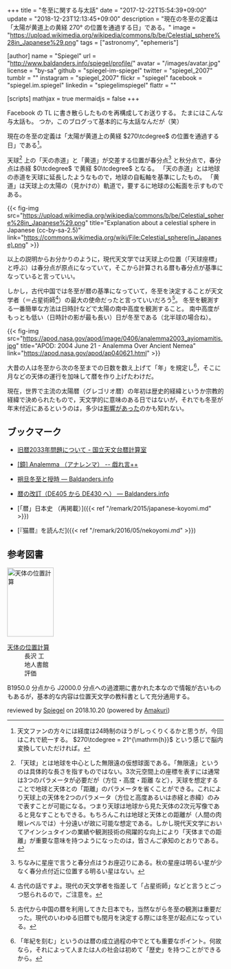 +++
title = "冬至に関する与太話"
date =  "2017-12-22T15:54:39+09:00"
update = "2018-12-23T12:13:45+09:00"
description = "現在の冬至の定義は「太陽が黄道上の黄経 270° の位置を通過する日」である。"
image = "https://upload.wikimedia.org/wikipedia/commons/b/be/Celestial_sphere%28in_Japanese%29.png"
tags = ["astronomy", "ephemeris"]

[author]
  name      = "Spiegel"
  url       = "http://www.baldanders.info/spiegel/profile/"
  avatar    = "/images/avatar.jpg"
  license   = "by-sa"
  github    = "spiegel-im-spiegel"
  twitter   = "spiegel_2007"
  tumblr    = ""
  instagram = "spiegel_2007"
  flickr    = "spiegel"
  facebook  = "spiegel.im.spiegel"
  linkedin  = "spiegelimspiegel"
  flattr    = ""

[scripts]
  mathjax = true
  mermaidjs = false
+++

Facebook の TL に書き散らしたものを再構成してお送りする。
たまにはこんな与太話も。
つか，このブログって基本的に与太話なんだが（笑）

現在の冬至の定義は「太陽が黄道上の黄経 $270\tcdegree$ の位置を通過する日」である[^deg1]。

[^deg1]: 天文ファンの方々には経度は24時制のほうがしっくりくるかと思うが，今回はこれで統一する。 $270\tcdegree = 21^{\mathrm{h}}$ という感じで脳内変換していただければ。

天球[^cs1] 上の「天の赤道」と「黄道」が交差する位置が春分点[^ve1] と秋分点で，春分点は赤経 $0\tcdegree$ で黄経 $0\tcdegree$ となる。
「天の赤道」とは地球の赤道を天球に延長したようなもので，地球の自転軸を基準にしたもの。
「黄道」は天球上の太陽の（見かけの）軌道で，要するに地球の公転面を示すものである。

[^cs1]: 「天球」とは地球を中心とした無限遠の仮想球面である。「無限遠」というのは具体的な長さを指すものではない。3次元空間上の座標を表すには通常は3つのパラメータが必要だが（方位・高度・距離 など），天球を想定することで地球と天体との「距離」のパラメータを省くことができる。これにより天球上の天体を2つのパラメータ（方位と高度あるいは赤経と赤緯）のみで表すことが可能になる。つまり天球は地球から見た天体の2次元写像であると見なすこともできる。もちろんこれは地球と天体との距離が（人間の肉眼レベルでは）十分遠いが故に可能な想定である。しかし現代天文学においてアインシュタインの業績や観測技術の飛躍的な向上により「天体までの距離」が重要な意味を持つようになったのは，皆さんご承知のとおりである。

[^ve1]: ちなみに星座で言うと春分点はうお座辺りにある。秋の星座は明るい星が少なく春分点付近に位置する明るい星はない。

{{< fig-img src="https://upload.wikimedia.org/wikipedia/commons/b/be/Celestial_sphere%28in_Japanese%29.png" title="Explanation about a celestial sphere in Japanese (cc-by-sa-2.5)" link="https://commons.wikimedia.org/wiki/File:Celestial_sphere(in_Japanese).png" >}}

以上の説明からお分かりのように，現代天文学では天球上の位置（「天球座標」と呼ぶ）は春分点が原点になっていて，そこから計算される暦も春分点が基準になっていると言っていい。

しかし，古代中国では冬至が暦の基準になっていて，冬至を決定することが天文学者（＝占星術師[^as1]）の最大の使命だったと言っていいだろう[^cal1]。
冬至を観測する一番簡単な方法は日時計などで太陽の南中高度を観測すること。
南中高度がもっとも低い（日時計の影が最も長い）日が冬至である（北半球の場合ね）。

[^as1]: 古代の話ですよ。現代の天文学者を指差して「占星術師」などと言うとごっつ怒られるので，ご注意を。
[^cal1]: 古代から中国の暦を利用してきた日本でも，当然ながら冬至の観測は重要だった。現代のいわゆる旧暦でも閏月を決定する際には冬至が起点になっている。

{{< fig-img src="https://apod.nasa.gov/apod/image/0406/analemma2003_ayiomamitis.jpg" title="APOD: 2004 June 21 - Analemma Over Ancient Nemea" link="https://apod.nasa.gov/apod/ap040621.html" >}}

大昔の人は冬至から次の冬至までの日数を数え上げて「年」を規定し[^h1]，そこに月などの天体の運行を加味して暦を作り上げたわけだ。

[^h1]: 「年紀を刻む」というのは暦の成立過程の中でとても重要なポイント。何故なら，それによって人または人の社会は初めて「歴史」を持つことができるから。

現在，世界で主流の太陽暦（グレゴリオ暦）の年初は歴史的経緯というか宗教的経緯で決められたもので，天文学的に意味のある日ではないが，それでも冬至が年末付近にあるというのは，多少は[影響があった](https://allabout.co.jp/gm/gc/220635/ "2017年の冬至はいつ？なぜかぼちゃと柚子湯？ [暮らしの歳時記] All About")のかも知れない。

## ブックマーク

- [旧暦2033年問題について - 国立天文台暦計算室](http://eco.mtk.nao.ac.jp/koyomi/topics/html/topics2014.html)

- [[鏡] Analemma （アナレンマ） -- 戯れ言++](http://www.baldanders.info/spiegel/remark/archives/000007.shtml)
- [朔旦冬至と授時 — Baldanders.info](http://www.baldanders.info/spiegel/log2/000784.shtml)
- [暦の改訂（DE405 から DE430 へ） — Baldanders.info](http://www.baldanders.info/spiegel/log2/000840.shtml)
- [「暦」日本史 （再掲載）]({{< ref "/remark/2015/japanese-koyomi.md" >}})
- [『猫暦』を読んだ]({{< ref "/remark/2016/05/nekoyomi.md" >}})

## 参考図書

<div class="hreview">
  <div class="photo"><a class="item url" href="https://www.amazon.co.jp/exec/obidos/ASIN/4805202254/baldandersinf-22"><img src="https://images-fe.ssl-images-amazon.com/images/I/51mQCyP04rL._SL160_.jpg" width="108" height="160" alt="天体の位置計算"></a></div>
  <dl class="fn">
    <dt><a href="https://www.amazon.co.jp/exec/obidos/ASIN/4805202254/baldandersinf-22">天体の位置計算</a></dt>
    <dd>長沢 工</dd>
    <dd>地人書館</dd>
	<dd>評価&nbsp;<abbr class="rating fa-sm" title="4">
      <i class="fas fa-star"></i>
      <i class="fas fa-star"></i>
      <i class="fas fa-star"></i>
      <i class="fas fa-star"></i>
      <i class="far fa-star"></i>
    </abbr></dd>
  </dl>
  <p class="description">B1950.0 分点から J2000.0 分点への過渡期に書かれた本なので情報が古いものもあるが，基本的な内容は位置天文学の教科書として充分通用する。</p>
  <p class="powered-by" >reviewed by <a href='#maker' class='reviewer'>Spiegel</a> on <abbr class="dtreviewed">2018.10.20</abbr> (powered by <a href="https://dadadadone.com/amakuri/" >Amakuri</a>)</p>
</div>
